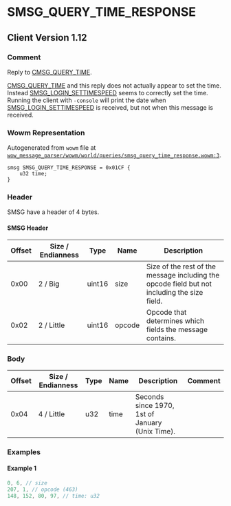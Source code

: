 # SMSG_QUERY_TIME_RESPONSE

## Client Version 1.12

### Comment

Reply to [CMSG_QUERY_TIME](./cmsg_query_time.md).

[CMSG_QUERY_TIME](./cmsg_query_time.md) and this reply does not actually appear to set the time. Instead [SMSG_LOGIN_SETTIMESPEED](./smsg_login_settimespeed.md) seems to correctly set the time. Running the client with `-console` will print the date when [SMSG_LOGIN_SETTIMESPEED](./smsg_login_settimespeed.md) is received, but not when this message is received.

### Wowm Representation

Autogenerated from `wowm` file at [`wow_message_parser/wowm/world/queries/smsg_query_time_response.wowm:3`](https://github.com/gtker/wow_messages/tree/main/wow_message_parser/wowm/world/queries/smsg_query_time_response.wowm#L3).
```rust,ignore
smsg SMSG_QUERY_TIME_RESPONSE = 0x01CF {
    u32 time;
}
```
### Header

SMSG have a header of 4 bytes.

#### SMSG Header

| Offset | Size / Endianness | Type   | Name   | Description |
| ------ | ----------------- | ------ | ------ | ----------- |
| 0x00   | 2 / Big           | uint16 | size   | Size of the rest of the message including the opcode field but not including the size field.|
| 0x02   | 2 / Little        | uint16 | opcode | Opcode that determines which fields the message contains.|

### Body

| Offset | Size / Endianness | Type | Name | Description | Comment |
| ------ | ----------------- | ---- | ---- | ----------- | ------- |
| 0x04 | 4 / Little | u32 | time | Seconds since 1970, 1st of January (Unix Time). |  |

### Examples

#### Example 1

```c
0, 6, // size
207, 1, // opcode (463)
148, 152, 80, 97, // time: u32
```
